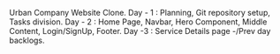 Urban Company Website Clone.
Day - 1 : Planning, Git repository setup, Tasks division.
Day - 2 : Home Page, Navbar, Hero Component, Middle Content, Login/SignUp, Footer.
Day -3 : Service Details page -/Prev day backlogs.
